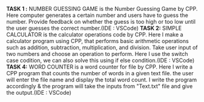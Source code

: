 **TASK 1 :** NUMBER GUESSING GAME is the Number Guessing Game by CPP. Here computer generates a certain number and users have to guess the number. Provide feedback on whether the guess is too high or too low until the user guesses the correct number.(IDE : VSCode)
**TASK 2:** SIMPLE CALCULATOR is the calculator operations code by CPP. Here I make a calculator program using CPP, that performs basic arithmetic operations such as addition, subtraction, multiplication, and division. Take user input of two numbers and choose an operation to perform. Here I use the switch case codition, we can also solve this using if else condition.(IDE : VSCode) 
**TASK 4:** WORD COUNTER is a word counter for file by CPP. Here I write a CPP program that counts the number of words in a given text file. the user will enter the file name and display the total word count. I write the program accordingly & the program will take the inputs from "Text.txt" file and give the output.(IDE : VSCode)
